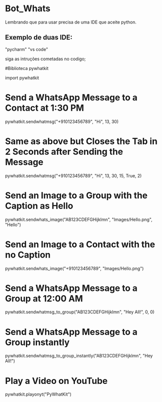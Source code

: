 # Bot_Whats

Lembrando que para usar precisa de uma IDE que aceite python.

## Exemplo de duas IDE:

"pycharm"
"vs code"

siga as intruções cometadas no codigo;

#Biblioteca pywhatkit

import pywhatkit

# Send a WhatsApp Message to a Contact at 1:30 PM
pywhatkit.sendwhatmsg("+910123456789", "Hi", 13, 30)

# Same as above but Closes the Tab in 2 Seconds after Sending the Message
pywhatkit.sendwhatmsg("+910123456789", "Hi", 13, 30, 15, True, 2)

# Send an Image to a Group with the Caption as Hello
pywhatkit.sendwhats_image("AB123CDEFGHijklmn", "Images/Hello.png", "Hello")

# Send an Image to a Contact with the no Caption
pywhatkit.sendwhats_image("+910123456789", "Images/Hello.png")

# Send a WhatsApp Message to a Group at 12:00 AM
pywhatkit.sendwhatmsg_to_group("AB123CDEFGHijklmn", "Hey All!", 0, 0)

# Send a WhatsApp Message to a Group instantly
pywhatkit.sendwhatmsg_to_group_instantly("AB123CDEFGHijklmn", "Hey All!")

# Play a Video on YouTube
pywhatkit.playonyt("PyWhatKit")
